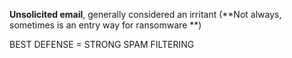 
**Unsolicited email**, generally considered an irritant (**Not always, sometimes is an entry way for ransomware **)

BEST DEFENSE = STRONG SPAM FILTERING